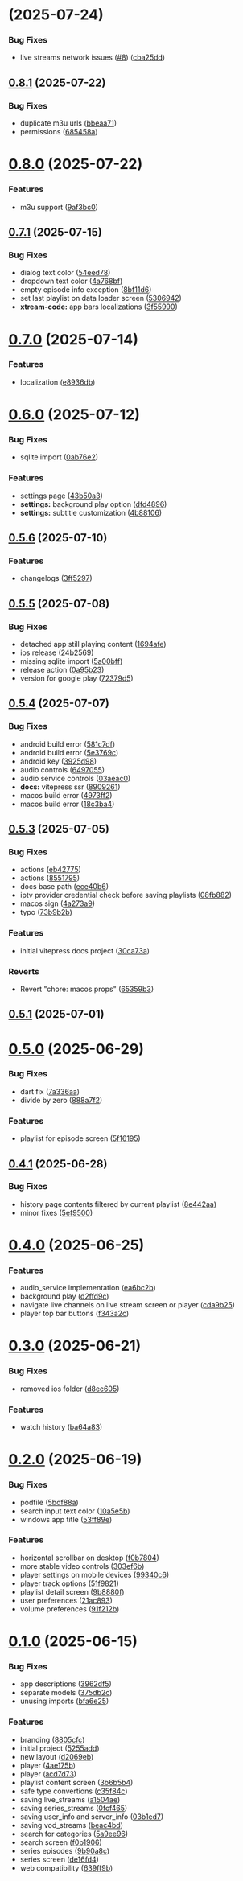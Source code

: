 # [](https://github.com/bsogulcan/iptv-player/compare/v0.8.1...v) (2025-07-24)


### Bug Fixes

* live streams network issues ([#8](https://github.com/bsogulcan/iptv-player/issues/8)) ([cba25dd](https://github.com/bsogulcan/iptv-player/commit/cba25dd9b26bf1775e533b811aad88c1945afe97))



## [0.8.1](https://github.com/bsogulcan/iptv-player/compare/v0.8.0...v0.8.1) (2025-07-22)


### Bug Fixes

* duplicate m3u urls ([bbeaa71](https://github.com/bsogulcan/iptv-player/commit/bbeaa71ab03b84c16153945fd77b2335455ddbdc))
* permissions ([685458a](https://github.com/bsogulcan/iptv-player/commit/685458aab64c6c5752bf1d8560763693207c7c04))



# [0.8.0](https://github.com/bsogulcan/iptv-player/compare/v0.7.1...v0.8.0) (2025-07-22)


### Features

* m3u support ([9af3bc0](https://github.com/bsogulcan/iptv-player/commit/9af3bc09ff6cdd37df66ef00560861857d125720))



## [0.7.1](https://github.com/bsogulcan/iptv-player/compare/v0.7.0...v0.7.1) (2025-07-15)


### Bug Fixes

* dialog text color ([54eed78](https://github.com/bsogulcan/iptv-player/commit/54eed7852f4165867f38ac9d70688c24ace71cb1))
* dropdown text color ([4a768bf](https://github.com/bsogulcan/iptv-player/commit/4a768bf09cb6f8570431204f511126f641d762b7))
* empty episode info exception ([8bf11d6](https://github.com/bsogulcan/iptv-player/commit/8bf11d64b683b0f8d0e12b804a11c4b1b62209a0))
* set last playlist on data loader screen ([5306942](https://github.com/bsogulcan/iptv-player/commit/5306942039ce732802d602d016196a450f4e2222))
* **xtream-code:** app bars localizations ([3f55990](https://github.com/bsogulcan/iptv-player/commit/3f55990cf35bee31cad3ac3de581700f3edf0dae))



# [0.7.0](https://github.com/bsogulcan/iptv-player/compare/v0.6.0...v0.7.0) (2025-07-14)


### Features

* localization ([e8936db](https://github.com/bsogulcan/iptv-player/commit/e8936db4663ab0a26d0b8c096808e44115029b14))



# [0.6.0](https://github.com/bsogulcan/iptv-player/compare/v0.5.6...v0.6.0) (2025-07-12)


### Bug Fixes

* sqlite import ([0ab76e2](https://github.com/bsogulcan/iptv-player/commit/0ab76e2c52d3fe825043039944f3af024d03274e))


### Features

* settings page ([43b50a3](https://github.com/bsogulcan/iptv-player/commit/43b50a34099bfe45354454492db90bb6a624a039))
* **settings:** background play option ([dfd4896](https://github.com/bsogulcan/iptv-player/commit/dfd4896f4a4f458ae92da446080128fd63cf175e))
* **settings:** subtitle customization ([4b88106](https://github.com/bsogulcan/iptv-player/commit/4b8810626d97595997e222f5dcbc643ed9565894))



## [0.5.6](https://github.com/bsogulcan/iptv-player/compare/v0.5.5...v0.5.6) (2025-07-10)


### Features

* changelogs ([3ff5297](https://github.com/bsogulcan/iptv-player/commit/3ff5297be1798b155191d0ee46eb5c431681c441))



## [0.5.5](https://github.com/bsogulcan/iptv-player/compare/v0.5.4...v0.5.5) (2025-07-08)


### Bug Fixes

* detached app still playing content ([1694afe](https://github.com/bsogulcan/iptv-player/commit/1694afe132b4fadf2375a5c201dbce0991abb1e4))
* ios release ([24b2569](https://github.com/bsogulcan/iptv-player/commit/24b2569dcb482ac3abafe74cad7e75a555c67eac))
* missing sqlite import ([5a00bff](https://github.com/bsogulcan/iptv-player/commit/5a00bff5ef65bd5109945742c403dfce209614c1))
* release action ([0a95b23](https://github.com/bsogulcan/iptv-player/commit/0a95b235e504a69dd505a290a23ecb3fbc18a063))
* version for google play ([72379d5](https://github.com/bsogulcan/iptv-player/commit/72379d524122ff0c6a194f75ed072c0979e1d338))



## [0.5.4](https://github.com/bsogulcan/iptv-player/compare/v0.5.3...v0.5.4) (2025-07-07)


### Bug Fixes

* android build error ([581c7df](https://github.com/bsogulcan/iptv-player/commit/581c7df2de9fc92cd5b1f0af7e6bb051574059ae))
* android build error ([5e3769c](https://github.com/bsogulcan/iptv-player/commit/5e3769cbb733cd7b517ebef8e62d57b4159c922a))
* android key ([3925d98](https://github.com/bsogulcan/iptv-player/commit/3925d983fda4e8b4a65de1a46e4a6117ada8565a))
* audio controls ([6497055](https://github.com/bsogulcan/iptv-player/commit/64970556ba7cb8193ee821c75f9c2d829ce80544))
* audio service controls ([03aeac0](https://github.com/bsogulcan/iptv-player/commit/03aeac065c39980a9e0f00c0fc62abddd3ea998a))
* **docs:** vitepress ssr ([8909261](https://github.com/bsogulcan/iptv-player/commit/89092614fa17bcad1f2912cbd842495f8077828a))
* macos build error ([4973ff2](https://github.com/bsogulcan/iptv-player/commit/4973ff2e0aa2e4d611bdabe7623890b28e0de109))
* macos build error ([18c3ba4](https://github.com/bsogulcan/iptv-player/commit/18c3ba4ba0ed052926d71eb2b30b0c9fbf392815))



## [0.5.3](https://github.com/bsogulcan/iptv-player/compare/v0.5.1...v0.5.3) (2025-07-05)


### Bug Fixes

* actions ([eb42775](https://github.com/bsogulcan/iptv-player/commit/eb427753ec2dbe50bf0ca2a1d650ef08631ba1b5))
* actions ([8551795](https://github.com/bsogulcan/iptv-player/commit/855179539100b8331b45cfecff3e12a4633e40d8))
* docs base path ([ece40b6](https://github.com/bsogulcan/iptv-player/commit/ece40b6e77bd2f8b71c0bd5fab5a394e4a9f66b4))
* iptv provider credential check before saving playlists ([08fb882](https://github.com/bsogulcan/iptv-player/commit/08fb882cbdb82de1a77f67c0ba88c04c520d3825))
* macos sign ([4a273a9](https://github.com/bsogulcan/iptv-player/commit/4a273a9556fbcb38d36749eabfd231c0a4381b25))
* typo ([73b9b2b](https://github.com/bsogulcan/iptv-player/commit/73b9b2b466f2c826700a76fa142dc4dc59646d44))


### Features

* initial vitepress docs project ([30ca73a](https://github.com/bsogulcan/iptv-player/commit/30ca73a34afc4ffe0ac80b6d9c9a57cbccd7d201))


### Reverts

* Revert "chore: macos props" ([65359b3](https://github.com/bsogulcan/iptv-player/commit/65359b3d3c4eb6c88108a070c26a6ec64f5f59dc))



## [0.5.1](https://github.com/bsogulcan/iptv-player/compare/v0.5.0...v0.5.1) (2025-07-01)



# [0.5.0](https://github.com/bsogulcan/iptv-player/compare/v0.4.1...v0.5.0) (2025-06-29)


### Bug Fixes

* dart fix ([7a336aa](https://github.com/bsogulcan/iptv-player/commit/7a336aa1f1c40861b40ad867b36f7d7c65cf902d))
* divide by zero ([888a7f2](https://github.com/bsogulcan/iptv-player/commit/888a7f22e8451fc05e552bf250954fc1095de88b))


### Features

* playlist for episode screen ([5f16195](https://github.com/bsogulcan/iptv-player/commit/5f161957a6753ceee1f8dab26ba82d21260d7faa))



## [0.4.1](https://github.com/bsogulcan/iptv-player/compare/v0.4.0...v0.4.1) (2025-06-28)


### Bug Fixes

* history page contents filtered by current playlist ([8e442aa](https://github.com/bsogulcan/iptv-player/commit/8e442aa829fc2968c53efdb2f784dc446e3e7d91))
* minor fixes ([5ef9500](https://github.com/bsogulcan/iptv-player/commit/5ef9500d2cf1e0e645859bee5a1d0ce95587f94a))



# [0.4.0](https://github.com/bsogulcan/iptv-player/compare/v0.3.0...v0.4.0) (2025-06-25)


### Features

* audio_service implementation ([ea6bc2b](https://github.com/bsogulcan/iptv-player/commit/ea6bc2baa8a8a474aa2706175e372f311b8f7682))
* background play ([d2ffd9c](https://github.com/bsogulcan/iptv-player/commit/d2ffd9c5f5c8b5b8b08927cc698a783a31d98c7b))
* navigate live channels on live stream screen or player ([cda9b25](https://github.com/bsogulcan/iptv-player/commit/cda9b250433b82454f75d2745e5e5ba849b7b27f))
* player top bar buttons ([f343a2c](https://github.com/bsogulcan/iptv-player/commit/f343a2c411b55f410aaec3e735dce0f083342c98))



# [0.3.0](https://github.com/bsogulcan/iptv-player/compare/v0.2.0...v0.3.0) (2025-06-21)


### Bug Fixes

* removed ios folder ([d8ec605](https://github.com/bsogulcan/iptv-player/commit/d8ec605b5ee2c9060da6ce3280324e8951f45268))


### Features

* watch history ([ba64a83](https://github.com/bsogulcan/iptv-player/commit/ba64a83cf01770633fc09eaa19608f0711b94362))



# [0.2.0](https://github.com/bsogulcan/iptv-player/compare/0.1.0...v0.2.0) (2025-06-19)


### Bug Fixes

* podfile ([5bdf88a](https://github.com/bsogulcan/iptv-player/commit/5bdf88a82697d9c157d27f667803518715e89678))
* search input text color ([10a5e5b](https://github.com/bsogulcan/iptv-player/commit/10a5e5b58eef3bfbb63453ec2b1294d51c03934d))
* windows app title ([53ff89e](https://github.com/bsogulcan/iptv-player/commit/53ff89e69b953892ee1d6bf20cdf1040ba17e54d))


### Features

* horizontal scrollbar on desktop ([f0b7804](https://github.com/bsogulcan/iptv-player/commit/f0b78043966c37d7727fdcdabb4c5adc96f8d25c))
* more stable video controls ([303ef6b](https://github.com/bsogulcan/iptv-player/commit/303ef6b645e9803023e3609aca11412dd53b7178))
* player settings on mobile devices ([99340c6](https://github.com/bsogulcan/iptv-player/commit/99340c6334fc6b10c14ec5d6c3047dce2da6cfd6))
* player track options ([51f9821](https://github.com/bsogulcan/iptv-player/commit/51f9821f3961ea33bd1358e3094cb61534408a6e))
* playlist detail screen ([9b8880f](https://github.com/bsogulcan/iptv-player/commit/9b8880f64bc193654480ca26ded7882bdd705edc))
* user preferences ([21ac893](https://github.com/bsogulcan/iptv-player/commit/21ac8936860d8df1db9a510d32bb965042545561))
* volume preferences ([91f212b](https://github.com/bsogulcan/iptv-player/commit/91f212bd07ae265910b712d6b008268c5126a909))



# [0.1.0](https://github.com/bsogulcan/iptv-player/compare/5255add1f032dc6751b01ad9f94542d96d2fc108...0.1.0) (2025-06-15)


### Bug Fixes

* app descriptions ([3962df5](https://github.com/bsogulcan/iptv-player/commit/3962df5656ad63b599f7c0bedc3706714cdeb980))
* separate models ([375db2c](https://github.com/bsogulcan/iptv-player/commit/375db2c34f19a4e6a71e5f45df95fee9e37d8793))
* unusing imports ([bfa6e25](https://github.com/bsogulcan/iptv-player/commit/bfa6e2559fc0821caa6d334f29508e1913a6c7dd))


### Features

* branding ([8805cfc](https://github.com/bsogulcan/iptv-player/commit/8805cfc09068e3d1c5138e769c0cd1854cc16aca))
* initial project ([5255add](https://github.com/bsogulcan/iptv-player/commit/5255add1f032dc6751b01ad9f94542d96d2fc108))
* new layout ([d2069eb](https://github.com/bsogulcan/iptv-player/commit/d2069ebe0e4671820abb9ddc97b1b93f408e4940))
* player ([4ae175b](https://github.com/bsogulcan/iptv-player/commit/4ae175bbc3a68774226df1059e914b39fd097927))
* player ([acd7d73](https://github.com/bsogulcan/iptv-player/commit/acd7d73474113c904212b337edd8cc43382ef876))
* playlist content screen ([3b6b5b4](https://github.com/bsogulcan/iptv-player/commit/3b6b5b46bb789416c3da6b0725d2b37b266e48a6))
* safe type convertions ([c35f84c](https://github.com/bsogulcan/iptv-player/commit/c35f84c5f75d85554b56c9d88d408a27509568df))
* saving live_streams ([a1504ae](https://github.com/bsogulcan/iptv-player/commit/a1504ae69a24775b88d403d7c2a211f7580d88cc))
* saving series_streams ([0fcf465](https://github.com/bsogulcan/iptv-player/commit/0fcf465608912e24c9ca6cc701347b2ace0cb700))
* saving user_info and server_info ([03b1ed7](https://github.com/bsogulcan/iptv-player/commit/03b1ed7b361cf228a33c058ce1b5e053034d0c37))
* saving vod_streams ([beac4bd](https://github.com/bsogulcan/iptv-player/commit/beac4bd476dd229000d1e07f2a0e043cea5edb9b))
* search for categories ([5a9ee96](https://github.com/bsogulcan/iptv-player/commit/5a9ee963bbd0a81a9310faba5c2e66ee3b30590a))
* search screen ([f0b1906](https://github.com/bsogulcan/iptv-player/commit/f0b190630553de07599690413d8151777b6f72ba))
* series episodes ([9b90a8c](https://github.com/bsogulcan/iptv-player/commit/9b90a8cde01e85036a102a2b19d9fa420f6c3f3f))
* series screen ([de16fd4](https://github.com/bsogulcan/iptv-player/commit/de16fd4e37e34fb255c3a8ca37433af2ef2f6ca1))
* web compatibility ([639ff9b](https://github.com/bsogulcan/iptv-player/commit/639ff9b99b3df7bfc7e161b983d796bb0836b2af))



